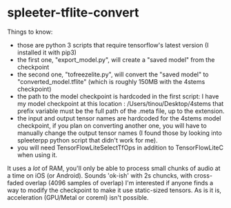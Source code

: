 # spleeter-tflite-convert
Things to know:
 * those are python 3 scripts that require tensorflow's latest version (I installed it with pip3)
 * the first one, "export_model.py", will create a "saved model" from the checkpoint
 * the second one, "tofreezelite.py", will convert the "saved model" to "converted_model.tflite" (which is roughly 150MB with the 4stems checkpoint)
 * the path to the model checkpoint is hardcoded in the first script:
	I have my model checkpoint at this location : /Users/tinou/Desktop/4stems
	that prefix variable must be the full path of the .meta file, up to the extension.
 * the input and output tensor names are hardcoded for the 4stems model checkpoint, if you plan on converting another one, you will have to manually change the output tensor names (I found those by looking into spleeterpp python script that didn't work for me).
 * you will need TensorFlowLiteSelectTfOps in addition to TensorFlowLiteC when using it.

It uses a *lot* of RAM, you'll only be able to process small chunks of audio at a time on iOS (or Android). Sounds 'ok-ish' with 2s chuncks, with cross-faded overlap (4096 samples of overlap)
I'm interested if anyone finds a way to modify the checkpoint to make it use static-sized tensors. As is it is, acceleration (GPU/Metal or coreml) isn't possible.

